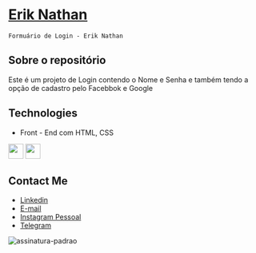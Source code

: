  # <a href="https://beacons.ai/eriknathan_">Erik Nathan</a>
 
 ```sh# login-formulario
 Formuário de Login - Erik Nathan
```
 
## Sobre o repositório
Este é um projeto de Login contendo o Nome e Senha e também tendo a opção de cadastro pelo Facebbok e Google
<br>

## Technologies
- Front - End com HTML, CSS

<code><img height="30" src="https://seeklogo.com/images/H/html5-logo-EF92D240D7-seeklogo.com.png"></code>
<code><img height="30" src="https://seeklogo.com/images/C/css3-logo-8724075274-seeklogo.com.png"></code>

##  Contact Me
- <a href="https://www.linkedin.com/in/erik-nathan-827b6b203/">Linkedin</a>
- <a href="mailto:eriknathan.contato@gmail.com">E-mail</a>
- <a href="https://instagram.com/eriknathan_">Instagram Pessoal</a>
- <a href="https://t.me/eriknathan">Telegram</a>
</div>

![assinatura-padrao](https://user-images.githubusercontent.com/77215294/104212899-7e4d3400-5414-11eb-86f0-da65f37c1223.png)

